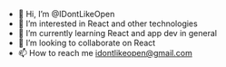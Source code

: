 - 👋 Hi, I’m @IDontLikeOpen
- 👀 I’m interested in React and other technologies
- 🌱 I’m currently learning React and app dev in general
- 💞️ I’m looking to collaborate on React
- 📫 How to reach me idontlikeopen@gmail.com 

<!---
IDontLikeOpen/IDontLikeOpen is a ✨ special ✨ repository because its `README.md` (this file) appears on your GitHub profile.
You can click the Preview link to take a look at your changes.
--->
